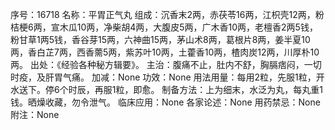 序号：16718
名称：平胃正气丸
组成：沉香末2两，赤茯苓16两，江枳壳12两，粉桔梗6两，宣木瓜10两，净柴胡4两，大腹皮5两，广木香10两，老檀香2两5钱，粉甘草1两5钱，香谷芽15两，六神曲15两，茅山术8两，葛根片8两，姜半夏10两，香白芷7两，西香薷5两，紫苏叶10两，土藿香10两，楂肉炭12两，川厚朴10两。
出处：《经验各种秘方辑要》。
主治：腹痛不止，肚内不舒，胸膈痞闷，一切时疫，及肝胃气痛。
加减：None
功效：None
用法用量：每用2粒，先服1粒，开水送下。停6个时辰，再服1粒，即愈。
制备方法：上为细末，水泛为丸，每丸重1钱。晒燥收藏，勿令泄气。
临床应用：None
各家论述：None
用药禁忌：None
附注：None
